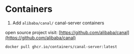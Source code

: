 # Containers

1. Add `alibaba/canal/` canal-server containers

open source project visit: [https://github.com/alibaba/canal](https://github.com/alibaba/canal)
```shell
docker pull ghcr.io/containers/canal-server:latest
```
